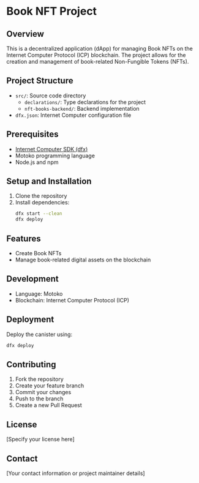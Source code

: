 # Book NFT Project

## Overview
This is a decentralized application (dApp) for managing Book NFTs on the Internet Computer Protocol (ICP) blockchain. The project allows for the creation and management of book-related Non-Fungible Tokens (NFTs).

## Project Structure
- `src/`: Source code directory
  - `declarations/`: Type declarations for the project
  - `nft-books-backend/`: Backend implementation
- `dfx.json`: Internet Computer configuration file

## Prerequisites
- [Internet Computer SDK (dfx)](https://internetcomputer.org/docs/current/developer-docs/setup/install/)
- Motoko programming language
- Node.js and npm

## Setup and Installation
1. Clone the repository
2. Install dependencies:
   ```bash
   dfx start --clean
   dfx deploy
   ```

## Features
- Create Book NFTs
- Manage book-related digital assets on the blockchain

## Development
- Language: Motoko
- Blockchain: Internet Computer Protocol (ICP)

## Deployment
Deploy the canister using:
```bash
dfx deploy
```

## Contributing
1. Fork the repository
2. Create your feature branch
3. Commit your changes
4. Push to the branch
5. Create a new Pull Request

## License
[Specify your license here]

## Contact
[Your contact information or project maintainer details]
